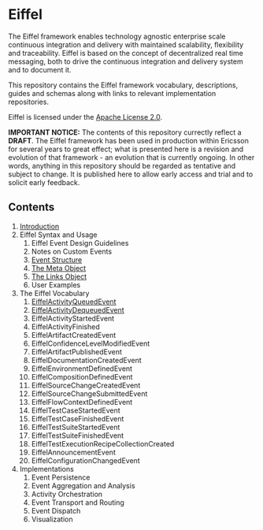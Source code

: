 # Eiffel
The Eiffel framework enables technology agnostic enterprise scale continuous integration and delivery with maintained scalability, flexibility and traceability. Eiffel is based on the concept of decentralized real time messaging, both to drive the continuous integration and delivery system and to document it.

This repository contains the Eiffel framework vocabulary, descriptions, guides and schemas along with links to relevant implementation repositories.

Eiffel is licensed under the [Apache License 2.0](./LICENSE).

__IMPORTANT NOTICE:__ The contents of this repository currectly reflect a __DRAFT__. The Eiffel framework has been used in production within Ericsson for several years to great effect; what is presented here is a revision and evolution of that framework - an evolution that is currently ongoing. In other words, anything in this repository should be regarded as tentative and subject to change. It is published here to allow early access and trial and to solicit early feedback.

## Contents
1. [Introduction](./introduction/introduction.md)
1. Eiffel Syntax and Usage
   1. Eiffel Event Design Guidelines
   1. Notes on Custom Events
   1. [Event Structure](./eiffel-syntax-and-usage/event-structure.md)
   1. [The Meta Object](./eiffel-syntax-and-usage/the-meta-object.md)
   1. [The Links Object](./eiffel-syntax-and-usage/the-links-object.md)
   1. User Examples
1. The Eiffel Vocabulary
   1. [EiffelActivityQueuedEvent](./eiffel-vocabulary/EiffelActivityQueuedEvent.md)
   1. [EiffelActivityDequeuedEvent](./eiffel-vocabulary/EiffelActivityDequeuedEvent.md)
   1. EiffelActivityStartedEvent
   1. EiffelActivityFinished
   1. EiffelArtifactCreatedEvent
   1. EiffelConfidenceLevelModifiedEvent
   1. EiffelArtifactPublishedEvent
   1. EiffelDocumentationCreatedEvent
   1. EiffelEnvironmentDefinedEvent
   1. EiffelCompositionDefinedEvent
   1. EiffelSourceChangeCreatedEvent
   1. EiffelSourceChangeSubmittedEvent
   1. EiffelFlowContextDefinedEvent
   1. EiffelTestCaseStartedEvent
   1. EiffelTestCaseFinishedEvent
   1. EiffelTestSuiteStartedEvent
   1. EiffelTestSuiteFinishedEvent
   1. EiffelTestExecutionRecipeCollectionCreated
   1. EiffelAnnouncementEvent
   1. EiffelConfigurationChangedEvent
1. Implementations
   1. Event Persistence
   1. Event Aggregation and Analysis
   1. Activity Orchestration
   1. Event Transport and Routing
   1. Event Dispatch
   1. Visualization
